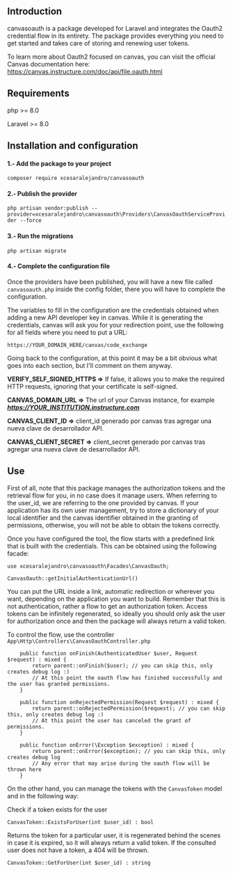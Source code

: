 ## Introduction

canvasoauth is a package developed for Laravel and integrates the Oauth2 credential flow in its entirety. The package provides everything you need to get started and takes care of storing and renewing user tokens. 

To learn more about Oauth2 focused on canvas, you can visit the official Canvas documentation here:
https://canvas.instructure.com/doc/api/file.oauth.html


## Requirements

php >= 8.0

Laravel >= 8.0


## Installation and configuration

#### 1.- Add the package to your project

````composer require xcesaralejandro/canvasoauth````

#### 2.- Publish the provider

````php artisan vendor:publish --provider=xcesaralejandro\canvasoauth\Providers\CanvasOauthServiceProvider --force````

#### 3.- Run the migrations

````php artisan migrate````

#### 4.- Complete the configuration file

Once the providers have been published, you will have a new file called ````canvasoauth.php```` inside the config folder, there you will have to complete the configuration.

The variables to fill in the configuration are the credentials obtained when adding a new API developer key in canvas. While it is generating the credentials, canvas will ask you for your redirection point, use the following for all fields where you need to put a URL:

````https://YOUR_DOMAIN_HERE/canvas/code_exchange````


Going back to the configuration, at this point it may be a bit obvious what goes into each section, but I'll comment on them anyway.



**VERIFY_SELF_SIGNED_HTTPS =>** If false, it allows you to make the required HTTP requests, ignoring that your certificate is self-signed.


**CANVAS_DOMAIN_URL =>** The url of your Canvas instance, for example ***https://YOUR_INSTITUTION.instructure.com***


**CANVAS_CLIENT_ID =>** client_id generado por canvas tras agregar una nueva clave de desarrollador API.


**CANVAS_CLIENT_SECRET =>** client_secret generado por canvas tras agregar una nueva clave de desarrollador API.



## Use

First of all, note that this package manages the authorization tokens and the retrieval flow for you, in no case does it manage users. When referring to the user_id, we are referring to the one provided by canvas. If your application has its own user management, try to store a dictionary of your local identifier and the canvas identifier obtained in the granting of permissions, otherwise, you will not be able to obtain the tokens correctly.

Once you have configured the tool, the flow starts with a predefined link that is built with the credentials. This can be obtained using the following facade:

````
use xcesaralejandro\canvasoauth\Facades\CanvasOauth;

CanvasOauth::getInitialAuthenticationUrl()
````

You can put the URL inside a link, automatic redirection or wherever you want, depending on the application you want to build. Remember that this is not authentication, rather a flow to get an authorization token. Access tokens can be infinitely regenerated, so ideally you should only ask the user for authorization once and then the package will always return a valid token.


To control the flow, use the controller ````App\Http\Controllers\CanvasOauthController.php````

````
    public function onFinish(AuthenticatedUser $user, Request $request) : mixed {
        return parent::onFinish($user); // you can skip this, only creates debug log :)
        // At this point the oauth flow has finished successfully and the user has granted permissions.
    }

    public function onRejectedPermission(Request $request) : mixed {
        return parent::onRejectedPermission($request); // you can skip this, only creates debug log :)
        // At this point the user has canceled the grant of permissions.
    }

    public function onError(\Exception $exception) : mixed {
        return parent::onError($exception); // you can skip this, only creates debug log
        // Any error that may arise during the oauth flow will be thrown here
    }
````

On the other hand, you can manage the tokens with the ````CanvasToken```` model and in the following way:

Check if a token exists for the user

````
CanvasToken::ExistsForUser(int $user_id) : bool
````

Returns the token for a particular user, it is regenerated behind the scenes in case it is expired, so it will always return a valid token. If the consulted user does not have a token, a 404 will be thrown.

```` 
CanvasToken::GetForUser(int $user_id) : string
````
